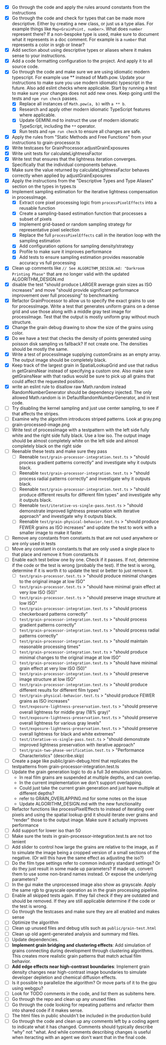 - [x] Go through the code and apply the rules around constants from the instructions
- [x] Go through the code and check for types that can be made more descriptive. Either by creating a new class, or just us a type alias. For example things like `Map<GrainPoint, number>`. What does `number` represent there? If a non-bespoke type is used, make sure to document what it represents in a doc comment. For example is a `number` that represents a color in srgb or linear?
- [x] Add section about using descriptive types or aliases where it makes sense to your instructions.
- [x] Add a code formatting configuration to the project. And apply it to all source code.
- [x] Go through the code and make sure we are using idiomatic modern typescript. For example use \*\* instead of Math.pow. Update your instructions to make sure you use modern idiomatic typescript in the future. Also add eslint checks where applicable. Start by running a test to make sure your changes does not add new ones. Keep going until the tests and `npm run check` passes.
  - [x] Replace all instances of `Math.pow(a, b)` with `a ** b`.
  - [x] Research and apply other modern idiomatic TypeScript features where applicable.
  - [x] Update GEMINI.md to instruct the use of modern idiomatic TypeScript, including the `**` operator.
  - [x] Run tests and `npm run check` to ensure all changes are safe.
- [x] Apply the rules from "Static Methods and Free Functions" from your instructions to grain-processor.ts
- [x] Write testcases for GrainProcessor.adjustGrainExposures
- [x] Write unit tests for calculateLightnessFactor
- [x] Write test that ensures that the lightness iteration converges. Specifically that the individual components behave.
 - [x] Make sure the value returned by calculateLightnessFactor behaves correctly when applied by adjustGrainExposures
- [x] Apply the instructions from the "Descriptive Types and Type Aliases" section on the types in types.ts
- [x] Implement sampling estimation for the iterative lightness compensation in processImage.
  - [x] Extract core pixel processing logic from `processPixelEffects` into a reusable function
  - [x] Create a sampling-based estimation function that processes a subset of pixels
  - [x] Implement grid-based or random sampling strategy for representative pixel selection
  - [x] Replace the full `processPixelEffects` call in the iteration loop with the sampling estimation
  - [x] Add configuration options for sampling density/strategy
  - [x] Profile to make sure it improves performance
  - [x] Add tests to ensure sampling estimation provides reasonable accuracy vs full processing
- [x] Clean up comments like ```// See ALGORITHM_DESIGN.md: "Darkroom Printing Phase"``` that are no longer valid with the updated ALGORITHM_DESIGN.md
- [x] disable the test "should produce LARGER average grain sizes as ISO increases" and move "should provide significant performance improvement over full processing" to benchmarking
- [x] Refactor GrainProcessor to allow us to specify the exact grains to use for processImage. Write a test that generates uniform grains on a dense grid and use those along with a middle gray test image for processImage. Test that the output is mostly uniform gray without much structure.
- [x] Change the grain debug drawing to show the size of the grains using color.
- [x] Do we have a test that checks the density of points generated using poisson disk sampling vs fallback? If not create one. The densities should be mostly the same.
- [x] Write a test of processImage supplying customGrains as an empty array. The output image should be completely black.
- [x] Keep track of the largest grain in SpatialLookupGrid and use that radius in getGrainsNear instead of specifying a custom one. Also make sure getGrainsNear with that radius would be sure to pick up all grains that could affect the requested position.
- [x] write an eslint rule to disallow raw Math.random instead RandomNumberGenerator should be dependency injected. The only allowed Math.random is in DefaultRandomNumberGenerator, and in test code.
- [ ] Try disabling the kernel sampling and just use center sampling, to see if that affects the stripes.
- [ ] Examine why the algorithm introduces striped patterns. Look at gray.png grain-processed-image.png
- [ ] Write test of processImage with a testpattern with the left side fully white and the right side fully black. Use a low iso. The output image should be almost completely white on the left side and almost completely black on the right side
- [ ] Reenable these tests and make sure they pass
  - [ ] Reenable `test/grain-processor-integration.test.ts` > "should process gradient patterns correctly" and investigate why it outputs black.
  - [ ] Reenable `test/grain-processor-integration.test.ts` > "should process radial patterns correctly" and investigate why it outputs black.
  - [ ] Reenable `test/grain-processor-integration.test.ts` > "should produce different results for different film types" and investigate why it outputs black.
  - [ ] Reenable `test/iterative-vs-single-pass.test.ts` > "should demonstrate improved lightness preservation with iterative approach" and investigate why it outputs black.
  - [ ] Reenable `test/grain-physical-behavior.test.ts` > "should produce FEWER grains as ISO increases" and update the test to work with a smaller image to make it faster.
- [ ] Remove any constants from constants.ts that are not used anywhere or are only used in tests
- [ ] Move any constant in constants.ts that are only used a single place to that place and remove it from constants.ts
- [ ] Enable each test below one by one. Check if it passes. If not, determine if the code or the test is wrong (probably the test). If the test is wrong, determine if it is worth it to update the test or better to just remove it.
  - [ ] `test/grain-processor.test.ts` > "should produce minimal changes to the original image at low ISO"
  - [ ] `test/grain-processor.test.ts` > "should have minimal grain effect at very low ISO (50)"
  - [ ] `test/grain-processor.test.ts` > "should preserve image structure at low ISO"
  - [ ] `test/grain-processor-integration.test.ts` > "should process checkerboard patterns correctly"
  - [ ] `test/grain-processor-integration.test.ts` > "should process gradient patterns correctly"
  - [ ] `test/grain-processor-integration.test.ts` > "should process radial patterns correctly"
  - [ ] `test/grain-processor-integration.test.ts` > "should maintain reasonable processing times"
  - [ ] `test/grain-processor-integration.test.ts` > "should produce minimal changes to the original image at low ISO"
  - [ ] `test/grain-processor-integration.test.ts` > "should have minimal grain effect at very low ISO (50)"
  - [ ] `test/grain-processor-integration.test.ts` > "should preserve image structure at low ISO"
  - [ ] `test/grain-processor-integration.test.ts` > "should produce different results for different film types"
  - [ ] `test/grain-physical-behavior.test.ts` > "should produce FEWER grains as ISO increases"
  - [ ] `test/exposure-lightness-preservation.test.ts` > "should preserve overall lightness for middle gray (18% gray)"
  - [ ] `test/exposure-lightness-preservation.test.ts` > "should preserve overall lightness for various gray levels"
  - [ ] `test/exposure-lightness-preservation.test.ts` > "should preserve overall lightness for black and white extremes"
  - [ ] `test/iterative-vs-single-pass.test.ts` > "should demonstrate improved lightness preservation with iterative approach"
  - [ ] `test/grain-two-phase-verification.test.ts` > "Performance Characteristics" (describe.skip)
- [ ] Create a page like public/grain-debug.html that replicates the testpatterns from grain-processor-integration.test.ts
- [ ] Update the grain generation logic to do a full 3d emulsion simulation.
  - In real film grains are suspended at multiple depths, and can overlap.
  - In the current implementation we don't support overlapping.
  - Could just take the current grain generation and just have multiple at different depths?
  - refer to GRAIN_OVERLAPPING.md for some notes on the issue
  - Update ALGORITHM_DESIGN.md with the new functionality
- [ ] Refactor functions like processPixelEffects to instead of iterating over pixels and using the spatial lookup grid it should iterate over grains and "render" those to the output image. Make sure it actually improves performance
- [ ] Add support for lower iso than 50
- [ ] Make sure the tests in grain-processor-integration.test.ts are not too lenient
- [ ] Add slider to control how large the grains are relative to the image, as if to simulate the image being a cropped version of a small sections of the negative. (Or will this have the same effect as adjusting the iso?)
- [ ] Do the film type settings refer to common industry standard settings? Or do they just result in some made up parameters? If made up, convert them to use some non-brand names instead. Or expose the underlying parameters?
- [ ] In the gui make the unprocessed image also show as grayscale. Apply the same rgb to grayscale operation as in the grain processing pipeline.
- [ ] Enable all skipped tests again. If they fail check if they are outdated and should be removed. If they are still applicable determine if the code or the test is wrong.
- [ ] Go through the testcases and make sure they are all enabled and makes sense
- [ ] Optimize the algorithm
- [ ] Clean up unused files and debug utils such as `public/grain-test.html`
- [ ] Clean up old agent-generated analysis and summary md files.
- [ ] Update dependencies.
- [ ] **Implement grain bridging and clustering effects**: Add simulation of grains connecting during development through clustering algorithms. This creates more realistic grain patterns that match actual film behavior.
- [ ] **Add edge effects near high-contrast boundaries**: Implement grain density changes near high-contrast image boundaries to simulate developer depletion and chemical diffusion effects.
- [ ] Is it possible to parallelize the algorithm? Or move parts of it to the gpu using webgpu?
- [ ] Look for TODO comments in the code, and list them as subitems here.
- [ ] Go through the repo and clean up any unused files
- [ ] Go through the code looking for repeating patterns and refactor them into shared code if it makes sense.
- [ ] The html files in public shouldn't be included in the production build
- [ ] Go through the code and clean up any comments left by a coding agent to indicate what it has changed. Comments should typically describe "why" not "what. And while comments describing changes is useful when iteracting with an agent we don't want that in the final code.
